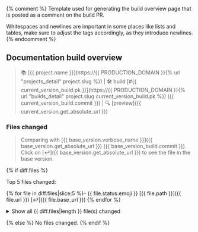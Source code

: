 {% comment %}
Template used for generating the build overview page that is posted as a comment on the build PR.

Whitespaces and newlines are important in some places like lists and tables,
make sure to adjust the tags accordingly, as they introduce newlines.
{% endcomment %}
## Documentation build overview

> 📚 [{{ project.name }}](https://{{ PRODUCTION_DOMAIN }}{% url "projects_detail" project.slug %}) | 🛠️ build [#{{ current_version_build.pk }}](https://{{ PRODUCTION_DOMAIN }}{% url "builds_detail" project.slug current_version_build.pk %}) ({{ current_version_build.commit }}) | 🔍 [preview]({{ current_version.get_absolute_url }})

### Files changed

> Comparing with [{{ base_version.verbose_name }}]({{ base_version.get_absolute_url }}) ({{ base_version_build.commit }}). Click on [↩️]({{ base_version.get_absolute_url }}) to see the file in the base version.

{% if diff.files %}

Top 5 files changed:

{% for file in diff.files|slice:5 %}- {{ file.status.emoji }} [{{ file.path }}]({{ file.url }}) [↩️]({{ file.base_url }})
{% endfor %}

<details>
<summary>Show all {{ diff.files|length }} file(s) changed</summary>

> 📝 {{ diff.modified|length }} file(s) modified | ➕ {{ diff.added|length }} file(s) added | ❌ {{ diff.deleted|length }} file(s) deleted

| File | Status |
| --- | --- |
{% for file in diff.files %}| [{{ file.path }}]({{ file.url }}) [↩️]({{ file.base_url }}) | {{ file.status.emoji }} {{ file.status }} |
{% endfor %}

</details>

{% else %}
No files changed.
{% endif %}
